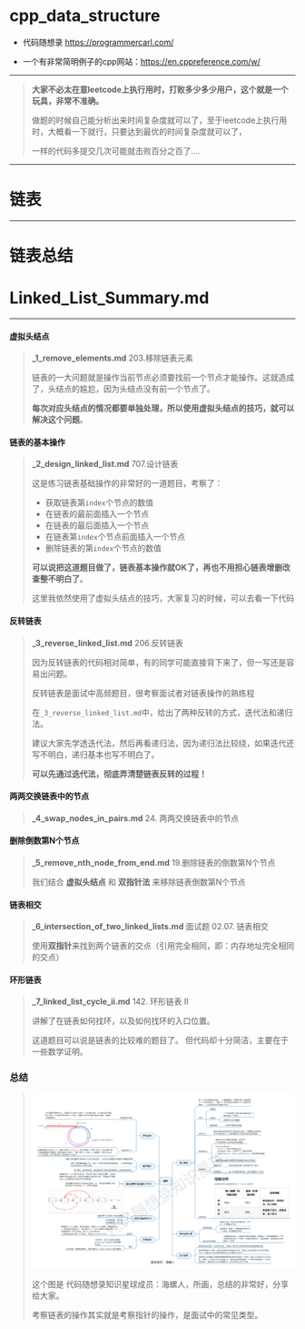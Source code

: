 # cpp_data_structure 

* 代码随想录 https://programmercarl.com/

* 一个有非常简明例子的cpp网站：https://en.cppreference.com/w/

--------------------------------------------------------------------------------
> **大家不必太在意leetcode上执行用时，打败多少多少用户，这个就是一个玩具，非常不准确。**
> 
> 做题的时候自己能分析出来时间复杂度就可以了，至于leetcode上执行用时，大概看一下就行，只要达到最优的时间复杂度就可以了，
> 
> 一样的代码多提交几次可能就击败百分之百了....
--------------------------------------------------------------------------------

# 链表

--------------------------------------------------------------------------------

# 链表总结

# Linked_List_Summary.md

--------------------------------------------------------------------------------

#### 虚拟头结点

>  **_1_remove_elements.md**  203.移除链表元素
>
> 链表的一大问题就是操作当前节点必须要找前一个节点才能操作。这就造成了，头结点的尴尬，因为头结点没有前一个节点了。
> 
> **每次对应头结点的情况都要单独处理，所以使用虚拟头结点的技巧，就可以解决这个问题**。
>  




#### 链表的基本操作

>  **_2_design_linked_list.md**  707.设计链表
>
> 这是练习链表基础操作的非常好的一道题目，考察了：
> 
> * 获取链表第`index`个节点的数值
> * 在链表的最前面插入一个节点
> * 在链表的最后面插入一个节点
> * 在链表第`index`个节点前面插入一个节点
> * 删除链表的第`index`个节点的数值
> 
> **可以说把这道题目做了，链表基本操作就OK了，再也不用担心链表增删改查整不明白了**。
> 
> 这里我依然使用了虚拟头结点的技巧，大家复习的时候，可以去看一下代码
> 



#### 反转链表

>  **_3_reverse_linked_list.md**  206.反转链表
>
> 因为反转链表的代码相对简单，有的同学可能直接背下来了，但一写还是容易出问题。
> 
> 反转链表是面试中高频题目，很考察面试者对链表操作的熟练程
> 
> 在`_3_reverse_linked_list.md`中，给出了两种反转的方式，迭代法和递归法。
>
> 建议大家先学透迭代法，然后再看递归法，因为递归法比较绕，如果迭代还写不明白，递归基本也写不明白了。
>
> **可以先通过迭代法，彻底弄清楚链表反转的过程！**
> 


#### 两两交换链表中的节点

>  **_4_swap_nodes_in_pairs.md**  24. 两两交换链表中的节点
>
> 
> 





#### 删除倒数第N个节点

>  **_5_remove_nth_node_from_end.md**  19.删除链表的倒数第N个节点
>
> 我们结合 **虚拟头结点** 和 **双指针法** 来移除链表倒数第N个节点
> 


#### 链表相交

>  **_6_intersection_of_two_linked_lists.md**  面试题 02.07. 链表相交
>
> 使用**双指针**来找到两个链表的交点（引用完全相同，即：内存地址完全相同的交点）
> 

#### 环形链表

>  **_7_linked_list_cycle_ii.md**  142. 环形链表 II
>
> 讲解了在链表如何找环，以及如何找环的入口位置。
> 
> 这道题目可以说是链表的比较难的题目了。 但代码却十分简洁，主要在于一些数学证明。
> 




### 总结
> 
> <div align=center>
> <img src="./images/summary.png" style="zoom:100%;"/>
> </div>
> 
> 这个图是 代码随想录知识星球成员：海螺人，所画，总结的非常好，分享给大家。
> 
> 考察链表的操作其实就是考察指针的操作，是面试中的常见类型。
> 
















